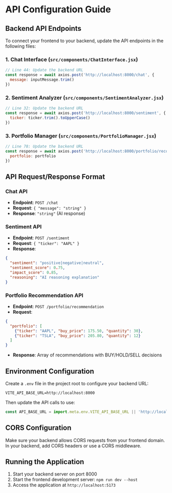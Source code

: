 # API Configuration Guide

## Backend API Endpoints

To connect your frontend to your backend, update the API endpoints in the following files:

### 1. Chat Interface (`src/components/ChatInterface.jsx`)
```javascript
// Line 44: Update the backend URL
const response = await axios.post('http://localhost:8000/chat', {
  message: inputMessage.trim()
})
```

### 2. Sentiment Analyzer (`src/components/SentimentAnalyzer.jsx`)
```javascript
// Line 32: Update the backend URL
const response = await axios.post('http://localhost:8000/sentiment', {
  ticker: ticker.trim().toUpperCase()
})
```

### 3. Portfolio Manager (`src/components/PortfolioManager.jsx`)
```javascript
// Line 78: Update the backend URL
const response = await axios.post('http://localhost:8000/portfolio/recommendation', {
  portfolio: portfolio
})
```

## API Request/Response Format

### Chat API
- **Endpoint**: `POST /chat`
- **Request**: `{ "message": "string" }`
- **Response**: `"string"` (AI response)

### Sentiment API
- **Endpoint**: `POST /sentiment`
- **Request**: `{ "ticker": "AAPL" }`
- **Response**: 
```json
{
  "sentiment": "positive|negative|neutral",
  "sentiment_score": 0.75,
  "impact_score": 0.85,
  "reasoning": "AI reasoning explanation"
}
```

### Portfolio Recommendation API
- **Endpoint**: `POST /portfolio/recommendation`
- **Request**: 
```json
{
  "portfolio": [
    {"ticker": "AAPL", "buy_price": 175.50, "quantity": 30},
    {"ticker": "TSLA", "buy_price": 205.80, "quantity": 12}
  ]
}
```
- **Response**: Array of recommendations with BUY/HOLD/SELL decisions

## Environment Configuration

Create a `.env` file in the project root to configure your backend URL:

```
VITE_API_BASE_URL=http://localhost:8000
```

Then update the API calls to use:
```javascript
const API_BASE_URL = import.meta.env.VITE_API_BASE_URL || 'http://localhost:8000'
```

## CORS Configuration

Make sure your backend allows CORS requests from your frontend domain. In your backend, add CORS headers or use a CORS middleware.

## Running the Application

1. Start your backend server on port 8000
2. Start the frontend development server: `npm run dev --host`
3. Access the application at `http://localhost:5173`

